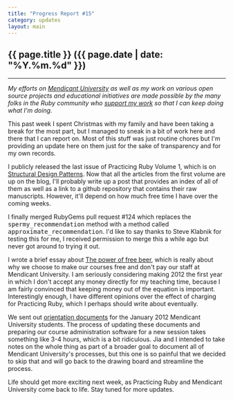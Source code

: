 ```yaml
---
title: "Progress Report #15"
category: updates
layout: main
---
```


## {{ page.title }} ({{ page.date | date: "%Y.%m.%d" }})

<hr>

_My efforts on [Mendicant University](http://university.rubymendicant.com) as well as my work on various open source projects and educational initiatives are made possible by the many folks in the Ruby community who [support my work](/support.html) so that I can keep doing what I'm doing._

This past week I spent Christmas with my family and have been taking a break for the most part, but I managed to sneak in a bit of work here and there that I can report on. Most of this stuff was just routine chores but I'm providing an update here on them just for the sake of transparency and for my own records.

I publicly released the last issue of Practicing Ruby Volume 1, which is on [Structural Design Patterns](http://blog.rubybestpractices.com/posts/gregory/060-issue-26-structural-design-patterns.html). Now that all the articles from the first volume are up on the blog, I'll probably write up a post that provides an index of all of them as well as a link to a github repository that contains their raw manuscripts. However, it'll depend on how much free time I have over the coming weeks.

I finally merged RubyGems pull request #124 which replaces the <tt>spermy_recommendation</tt> method with a method called <tt>approximate_recommendation</tt>. I'd like to say thanks to Steve Klabnik for testing this for me, I received permission to merge this a while ago but never got around to trying it out.

I wrote a brief essay about <a href="http://majesticseacreature.com/essays/2011/12/28/free-beer-matters.html">The power of free beer</a>, which is really about why we choose to make our courses free and don't pay our staff at Mendicant University. I am seriously considering making 2012 the first year in which I don't accept any money directly for my teaching time, because I am fairly convinced that keeping money out of the equation is important. Interestingly enough, I have different opinions over the effect of charging for Practicing Ruby, which I perhaps should write about eventually.

We sent out <a href="http://mendicantuniversity.org/course-guide-s10.pdf">orientation documents</a> for the January 2012 Mendicant University students. The process of updating these documents and preparing our course administration software for a new session takes something like 3-4 hours, which is a bit ridiculous. Jia and I intended to take notes on the whole thing as part of a broader goal to document all of Mendicant University's processes, but this one is so painful that we decided to skip that and will go back to the drawing board and streamline the process.

Life should get more exciting next week, as Practicing Ruby and Mendicant University come back to life. Stay tuned for more updates.
